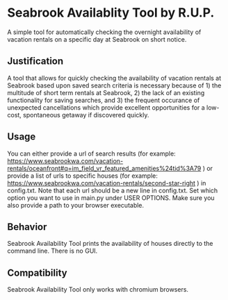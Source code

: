# Seabrook Availablity Tool by R.U.P.
A simple tool for automatically checking the overnight availability of vacation rentals on a specific day at Seabrook on short notice.

## Justification
A tool that allows for quickly checking the availability of vacation rentals at Seabrook based upon saved search criteria is necessary because of 1) the multitude of short term rentals at Seabrook, 2) the lack of an existing functionality for saving searches, and 3) the frequent occurance of unexpected cancellations which provide excellent opportunities for a low-cost, spontaneous getaway if discovered quickly.

## Usage
You can either provide a url of search results (for example: https://www.seabrookwa.com/vacation-rentals/oceanfront#q=im_field_vr_featured_amenities%24tid%3A79 ) or provide a list of urls to specific houses (for example: https://www.seabrookwa.com/vacation-rentals/second-star-right ) in config.txt. Note that each url should be a new line in config.txt. Set which option you want to use in main.py under USER OPTIONS. Make sure you also provide a path to your browser executable. 

## Behavior
Seabrook Availability Tool prints the availability of houses directly to the command line. There is no GUI.

## Compatibility
Seabrook Availability Tool only works with chromium browsers.
